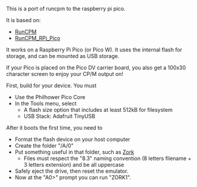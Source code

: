 <!--
SPDX-FileCopyrightText: 2023 Jeff Epler for Adafruit Industries

SPDX-License-Identifier: MIT
-->

This is a port of runcpm to the raspberry pi pico.

It is based on:
 * [RunCPM](https://github.com/MockbaTheBorg/RunCPM/)
 * [RunCPM_RPi_Pico](https://github.com/guidol70/RunCPM_RPi_Pico)

It works on a Raspberry Pi Pico (or Pico W). It uses the internal flash
for storage, and can be mounted as USB storage.

If your Pico is placed on the Pico DV carrier board, you also get a 100x30
character screen to enjoy your CP/M output on!

First, build for your device. You must
 * Use the Philhower Pico Core
 * In the Tools menu, select
   * A flash size option that includes at least 512kB for filesystem
   * USB Stack: Adafruit TinyUSB

After it boots the first time, you need to
 * Format the flash device on your host computer
 * Create the folder "<DEVICE>/A/0"
 * Put something useful in that folder, such as [Zork](http://www.retroarchive.org/cpm/games/zork123_80.zip)
   * Files must respect the "8.3" naming convention (8 letters filename + 3 letters extension) and be all uppercase
 * Safely eject the drive, then reset the emulator.
 * Now at the "A0>" prompt you can run "ZORK1".
